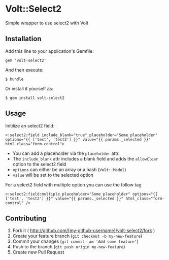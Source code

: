 # Volt::Select2

Simple wrapper to use select2 with Volt

## Installation

Add this line to your application's Gemfile:

    gem 'volt-select2'

And then execute:

    $ bundle

Or install it yourself as:

    $ gem install volt-select2

## Usage

Initilize an select2 field:
```
<:select2:field include_blank="true" placeholder="Some placeholder" options="{{ ['test', 'test2'] }}" value="{{ params._selected }}" html_class="form-control">
```
* You can add a placeholder via the `placeholder` attr.
* The `include_blank` attr includes a blank field and adds the `allowClear` option to the select2 field
* `options` can either be an array or a hash (`Volt::Model`)
* `value` will be set to the selected option

For a select2 field with multiple option you can use the follow tag
```
<:select2:field:multiple placeholder="Some placeholder" options="{{ ['test', 'test2'] }}" value="{{ params._selected }}" html_class="form-control" />
```

## Contributing

1. Fork it ( http://github.com/[my-github-username]/volt-select2/fork )
2. Create your feature branch (`git checkout -b my-new-feature`)
3. Commit your changes (`git commit -am 'Add some feature'`)
4. Push to the branch (`git push origin my-new-feature`)
5. Create new Pull Request
